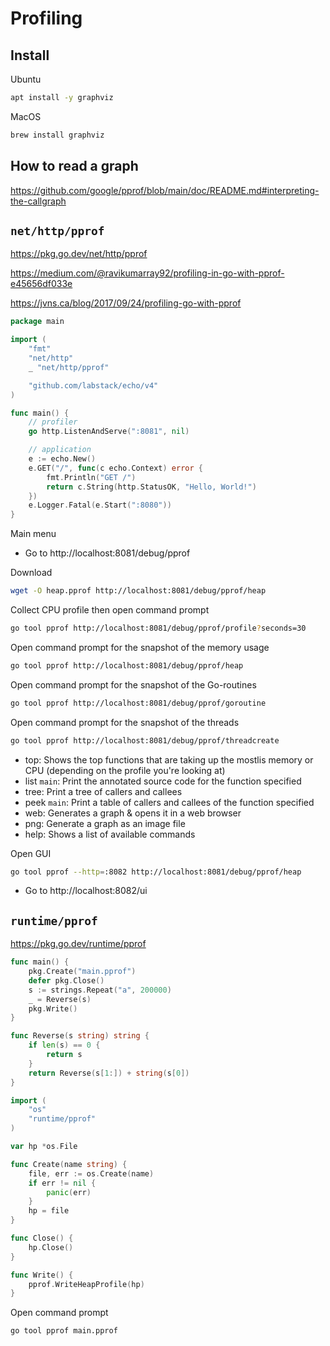 # Profiling

## Install

Ubuntu
```sh
apt install -y graphviz
```

MacOS
```sh
brew install graphviz
```

## How to read a graph

https://github.com/google/pprof/blob/main/doc/README.md#interpreting-the-callgraph

## `net/http/pprof`

https://pkg.go.dev/net/http/pprof

https://medium.com/@ravikumarray92/profiling-in-go-with-pprof-e45656df033e

https://jvns.ca/blog/2017/09/24/profiling-go-with-pprof

```go
package main

import (
    "fmt"
    "net/http"
    _ "net/http/pprof"

    "github.com/labstack/echo/v4"
)

func main() {
    // profiler
    go http.ListenAndServe(":8081", nil)

    // application
    e := echo.New()
    e.GET("/", func(c echo.Context) error {
        fmt.Println("GET /")
        return c.String(http.StatusOK, "Hello, World!")
    })
    e.Logger.Fatal(e.Start(":8080"))
}
```

Main menu
* Go to http://localhost:8081/debug/pprof

Download
```sh
wget -O heap.pprof http://localhost:8081/debug/pprof/heap
```

Collect CPU profile then open command prompt
```sh
go tool pprof http://localhost:8081/debug/pprof/profile?seconds=30
```

Open command prompt for the snapshot of the memory usage
```sh
go tool pprof http://localhost:8081/debug/pprof/heap
```

Open command prompt for the snapshot of the Go-routines
```sh
go tool pprof http://localhost:8081/debug/pprof/goroutine
```

Open command prompt for the snapshot of the threads
```sh
go tool pprof http://localhost:8081/debug/pprof/threadcreate
```

* top: Shows the top functions that are taking up the mostlis memory or CPU (depending on the profile you're looking at)
* list `main`: Print the annotated source code for the function specified
* tree: Print a tree of callers and callees
* peek `main`: Print a table of callers and callees of the function specified
* web: Generates a graph & opens it in a web browser
* png: Generate a graph as an image file
* help: Shows a list of available commands

Open GUI
```sh
go tool pprof --http=:8082 http://localhost:8081/debug/pprof/heap
```

* Go to http://localhost:8082/ui

## `runtime/pprof`

https://pkg.go.dev/runtime/pprof

```go
func main() {
	pkg.Create("main.pprof")
	defer pkg.Close()
	s := strings.Repeat("a", 200000)
	_ = Reverse(s)
	pkg.Write()
}

func Reverse(s string) string {
    if len(s) == 0 {
        return s
    }
    return Reverse(s[1:]) + string(s[0])
}
```

```go
import (
    "os"
    "runtime/pprof"
)

var hp *os.File

func Create(name string) {
    file, err := os.Create(name)
    if err != nil {
        panic(err)
    }
    hp = file
}

func Close() {
    hp.Close()
}

func Write() {
    pprof.WriteHeapProfile(hp)
}
```

Open command prompt
```sh
go tool pprof main.pprof
```
